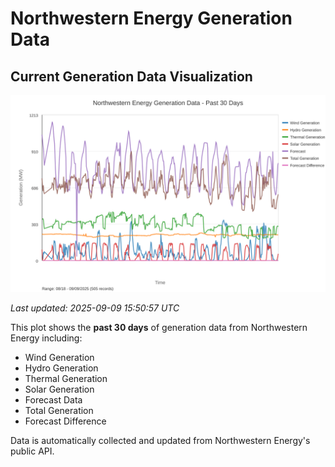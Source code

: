 # Northwestern Energy Generation Data

## Current Generation Data Visualization

![Northwestern Energy Generation Data](images/nwe_generation_plot.svg)

*Last updated: 2025-09-09 15:50:57 UTC*

This plot shows the **past 30 days** of generation data from Northwestern Energy including:
- Wind Generation
- Hydro Generation  
- Thermal Generation
- Solar Generation
- Forecast Data
- Total Generation
- Forecast Difference

Data is automatically collected and updated from Northwestern Energy's public API.

